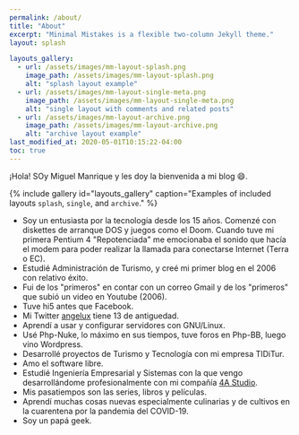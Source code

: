 ```yaml
---
permalink: /about/
title: "About"
excerpt: "Minimal Mistakes is a flexible two-column Jekyll theme."
layout: splash

layouts_gallery:
  - url: /assets/images/mm-layout-splash.png
    image_path: /assets/images/mm-layout-splash.png
    alt: "splash layout example"
  - url: /assets/images/mm-layout-single-meta.png
    image_path: /assets/images/mm-layout-single-meta.png
    alt: "single layout with comments and related posts"
  - url: /assets/images/mm-layout-archive.png
    image_path: /assets/images/mm-layout-archive.png
    alt: "archive layout example"
last_modified_at: 2020-05-01T10:15:22-04:00
toc: true
---
```


¡Hola! SOy Miguel Manrique y les doy la bienvenida a mi blog :smile:.

{% include gallery id="layouts_gallery" caption="Examples of included layouts `splash`, `single`, and `archive`." %}

- Soy un entusiasta por la tecnología desde los 15 años. Comenzé con diskettes de arranque DOS y juegos como el Doom. Cuando tuve mi primera Pentium 4 "Repotenciada" me emocionaba el sonido que hacía el modem para poder realizar la llamada para conectarse Internet (Terra o EC).
- Estudié Administración de Turismo, y creé mi primer blog en el 2006 con relativo éxito.
- Fui de los "primeros" en contar con un correo Gmail y de los "primeros" que subió un video en Youtube (2006). 
- Tuve hi5 antes que Facebook.
- Mi Twitter  [angelux](https://twitter.com/angelux) tiene 13 de antiguedad.
- Aprendí a usar y configurar servidores con GNU/Linux.
- Usé Php-Nuke, lo máximo en sus tiempos, tuve foros en Php-BB, luego vino Wordpress.
- Desarrollé proyectos de Turismo y Tecnología con mi empresa TIDiTur.
- Amo el software libre.
- Estudié Ingeniería Empresarial y Sistemas con la que vengo desarrollándome profesionalmente con mi compañía [4A Studio](https://www.4a.studio).
- Mis pasatiempos son las series, libros y películas.
- Aprendí muchas cosas nuevas especialmente culinarias y de cultivos en la cuarentena por la pandemia del COVID-19.
- Soy  un papá geek.
